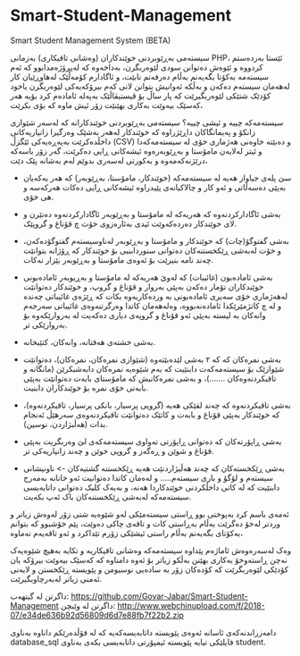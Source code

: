 # Smart-Student-Management
Smart Student Management System (BETA)

سیستەمی بەڕێوبردنی خوێندکاران (وەشانی تاقیکاری) بەزمانی PHP،
ئێستا بەردەستم کردووە و ئێوەش دەتوانن سودی لێوەربگرن،
بەداخەوە کە لەپڕۆژەمدابوو کە ئەم سیستەمە بەکۆتا بگەیەنم بەڵام دەرفەتم نابێت، و ئاگادارم کۆمەڵێک لەهاوڕێیان کار لەهەمان سیستەم دەکەن و بەڵکە ئەوانیش بتوانن لانی کەم بیرۆکەیەکی لێوەربگرن یاخود کۆدێک شتێکی لێوەربگیرێت کە پار ساڵ بۆ ڤیستیڤاڵێک بەپەلە ئامادەم کرد بۆیە هەر کەسێک بیەوێت بەکاری بهێنێت زۆر ئیش ماوە کە بۆی بکرێت،

سیستەمەکە چییە و ئیشی چییە؟
سیستەمی بەڕێوبردنی خوێندکارانە کە لەسەر شێوازی زانکۆ و پەیمانگاکان داڕێژراوە کە خوێندکار لەهەر بەشێک وەرگیرا زانیاریەکانی داخڵدەکرێت بەپەڕەیەکی ئێگزڵ (CSV) و دەبێتە خاوەنی هەژماری خۆی لە سیستەمەکەدا و ئیتر لەلایەن مامۆستا و بەڕێوبەرەوە ئیشەکانی ڕایی دەکرێت،
گەر زۆر باسەکە درێژنەکەمەوە و بەکورتی لەسەری بدوێم لەم بەشانە پێک دێت،

- سێ پلەی جیاواز هەیە لە سیستەمەکە (خوێندکار، مامۆستا، بەڕێوبەر) کە هەر یەکەیان بەپێی دەسەڵاتی و ئەو کار و چالاکیانەی پێیدراوە ئیشەکانی ڕایی دەکات هەرکەسە و هی خۆی.

- بەشی ئاگادارکردنەوە کە هەریەکە لە مامۆستا و بەڕێوبەر ئاگادارکردنەوە دەنێرن و لای خوێندکار دەردەکەوێت ئیدی بەئارەزوی خۆت چ قۆناغ و گروپێک.

- بەشی گفتوگۆ(چات) کە خوێندکار و مامۆستا و بەڕێوبەر لەناوسیستەم گفتوگۆدەکەن، و خۆت لەبەشی ڕێکخستنەکان دەتوانی سنوردابنیی بۆ خوێندکار کە ڕۆژانە بتوانێت چەند نامە بنیرێت بۆ ئەوەی مامۆستا و بەڕێوبەر بێزار نەکات.

- بەشی ئامادەبون (غائیبات) کە لەوێ هەریەکە لە مامۆستا و بەڕیوبەر ئامادەبونی خوێندکاران تۆمار دەکەن بەپێی بەروار و قۆناغ و گروپ، و خوێندکار دەتوانێت لەهەژماری خۆی سەیری ئامادەبونی بە وردەکاریەوە بکات کە ڕێژەی غائیباتی چەندە و لە چ کاتژمێرێکدا ئامادەنەبووە، وەلەهەمان کاتدا وەرگرتنەوەی غائیباتی سەرجەم وانەکان بە لیستە بەپێی ئەو قۆناغ و گروپەی دیاری دەکەیت لە بەروارێکەوە بۆ بەروارێکی تر.

- بەشی خشتەی هەفتانە، وانەکان، کتێبخانە.

- بەشی نمرەکان کە کە ٢ بەشی لێدەبێتەوە (شێوازی نمرەکان، نمرەکان)، دەتوانێت شێوازێک بۆ سیستەمەکەت دابنێیت کە بەم شێوەیە نمرەکان دابەشبکرێن (مانگانە و تاقیکردنەوەکان .......)، و بەشی نمرەکانیش کە مامۆستای بابەت دەتوانێت بەپێی بابەتی خۆی نمرە بۆ خوێندکاران دابنیت.

- بەشی تاقیکردنەوە کە چەند لقێکی هەیە (گروپی پرسیار، بانکی پرسیار، تاقیکردنەوە)، کە خوێندکار بەپێی قۆناغ و بابەت و کاتێک دەتوانێت تاقیکردنەوەی سەرهێڵ ئەنجام بدات (هەڵبژاردن، نوسین).

- بەشی ڕاپۆرتەکان کە دەتوانی ڕاپۆرتی تەواوی سیستەمەکەی لێ وەربگریت بەپێی قۆناغ و شوێن و ڕەگەز و گروپی خوێن و چەند زانیاریەکی تر.

- بەشی ڕێکخستەکان کە چەند هەڵبژاردنێت هەیە ڕێکخستنە گشتیەکان -> ناونیشانی سیستەم و لۆگۆ و باری سیستەم.....
و لەەمان کاتدا دەتوانیت ئەو خانانە بەمەرج دابنێیت کە لە کاتی داخڵکردنی خوێندکاردا هەنە، و بەیەک کلیک دەتوانی داتابەیسی سیستەمەکە لەبەشی ڕێکخستنەکان باک ئەپ بکەیت.

ئەمەی باسم کرد بەپوختی بوو ڕاستی سیستەمێکی لەو شێوەیە شتی زۆر لەوەش زیاتر و وردتر لەخۆ دەگرێت بەڵام بەڕاستی کات و تاقەی چاکی دەوێت،
پێم خۆشبوو کە بتوانم بەکۆتای بگەیەنم بەڵام راستی ئیشێکی زۆرم تێداکرد و ئەو تاقەیەم نەماوە،

وەک لەسەرەوەش ئاماژەم پێداوە سیستەمەکە وەشانی تاقیکاریە و تکایە بەهیچ شێوەیەک نەچن ڕاستەوخۆ بەکاری بهێنن بەڵکو زیاتر بۆ ئەوە دامناوە کە کەسێک بیەوێت بیرۆکە یان کۆدێکی لێوەربگرێت کە کۆدەکان زۆر بە سادەیی نوسیومن و پێویستە ڕێکخستن و لایەنی ئەمنی زیاتر لەبەرچاوبگیرێت.

داگرتن لە گیتهەب: https://github.com/Govar-Jabar/Smart-Student-Management
داگرتن لە وێبچن: http://www.webchinupload.com/f/2018-07/e34de636b92d56809d6d7e88fb7f22b2.zip

دامەزراندنەکەی ئاسانە ئەوەی پێویستە داتابەیسەکەیە کە لە فۆڵدەرێکم داناوە بەناوی database_sql فایلێکی تیایە پێویستە ئیمپۆرتی داتابەیسی بکەی بەناوی student.
